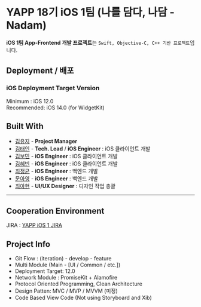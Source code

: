 # YAPP 18기 iOS 1팀 (나를 담다, 나담 - Nadam)

**iOS 1팀 App-Frontend 개발 프로젝트**는 `Swift, Objective-C, C++ 기반 프로젝트`입니다.  

## Deployment / 배포

### iOS Deployment Target Version
Minimum : iOS 12.0  
Recommended: iOS 14.0 (for WidgetKit)  

## Built With

* [김유지](https://github.com/snowflake25) - **Project Manager**
* [김태인](https://github.com/della-padula) - **Tech. Lead** / **iOS Engineer** : iOS 클라이언트 개발
* [김보민](https://github.com/BOMS2) - **iOS Engineer** : iOS 클라이언트 개발
* [김혜빈](https://github.com/kimhyebeen) - **iOS Engineer** : iOS 클라이언트 개발
* [최정균](https://github.com/wjdrbs96) - **iOS Engineer** : 백엔드 개발
* [문아영](https://github.com/ayoung0073) - **iOS Engineer** : 백엔드 개발
* [최아현](https://github.com/ahyun58) - **UI/UX Designer** : 디자인 작업 총괄

---
## Cooperation Environment
JIRA : [YAPP iOS 1 JIRA](https://yappios1.atlassian.net/jira/software/projects/YITEAM/boards/1)

## Project Info

- Git Flow : (iteration) - develop - feature
- Multi Module (Main - [UI / Common / etc.])
- Deployment Target: 12.0
- Network Module : PromiseKit + Alamofire
- Protocol Oriented Programming, Clean Architecture
- Design Patten: MVC / MVP / MVVM (미정)
- Code Based View Code (Not using Storyboard and Xib)
